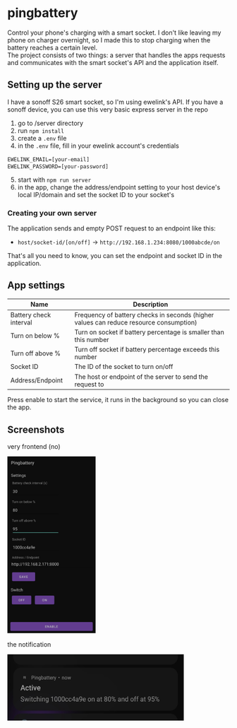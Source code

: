 # pingbattery
Control your phone's charging with a smart socket. I don't like leaving my phone on charger overnight, so I made this to stop charging when the battery reaches a certain level.  
The project consists of two things: a server that handles the apps requests and communicates with the smart socket's API and the application itself.

## Setting up the server  
I have a sonoff S26 smart socket, so I'm using ewelink's API. If you have a sonoff device, you can use this very basic express server in the repo
1. go to /server directory
2. run `npm install`  
3. create a `.env` file 
4. in the `.env` file, fill in your ewelink account's credentials
```
EWELINK_EMAIL=[your-email]
EWELINK_PASSWORD=[your-password]
```
5. start with `npm run server`
6. in the app, change the address/endpoint setting to your host device's local IP/domain and set the socket ID to your socket's

### Creating your own server  
The application sends and empty POST request to an endpoint like this: 
- `host/socket-id/[on/off]` -> `http://192.168.1.234:8080/1000abcde/on`

That's all you need to know, you can set the endpoint and socket ID in the application. 

## App settings
| Name      | Description |
| ----------- | ----------- |
| Battery check interval | Frequency of battery checks in seconds (higher values can reduce resource consumption) |
| Turn on below % | Turn on socket if battery percentage is smaller than this number |
| Turn off above % | Turn off socket if battery percentage exceeds this number |
| Socket ID | The ID of the socket to turn on/off |
| Address/Endpoint | The host or endpoint of the server to send the request to |

Press enable to start the service, it runs in the background so you can close the app. 

## Screenshots
very frontend (no)  

<img src="https://github.com/danipatko/pingbattery/blob/main/pics/screenshot_app.jpg" data-canonical-src="https://github.com/danipatko/pingbattery/blob/main/pics/screenshot_app.jpg" width="200" height="400" />

the notification  

<img src="https://github.com/danipatko/pingbattery/blob/main/pics/screenshot_notification.jpg" data-canonical-src="https://github.com/danipatko/pingbattery/blob/main/pics/screenshot_notification.jpg" width="400" height="150" />
